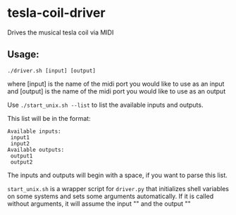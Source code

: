 # tesla-coil-driver
Drives the musical tesla coil via MIDI

## Usage:
`./driver.sh [input] [output]`

where [input] is the name of the midi port you would like to use as an input
and [output] is the name of the midi port you would like to use as an output

Use `./start_unix.sh --list` to list the available inputs and outputs.

This list will be in the format:

    Available inputs:
     input1
     input2
    Available outputs:
     output1
     output2

The inputs and outputs will begin with a space, if you want to parse this list.

`start_unix.sh` is a wrapper script for `driver.py` that initializes shell 
variables on some systems and sets some arguments automatically.  If it is 
called without arguments, it will assume the input "" and the output ""